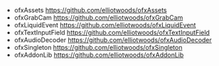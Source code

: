 * ofxAssets https://github.com/elliotwoods/ofxAssets
* ofxGrabCam https://github.com/elliotwoods/ofxGrabCam
* ofxLiquidEvent https://github.com/elliotwoods/ofxLiquidEvent
* ofxTextInputField https://github.com/elliotwoods/ofxTextInputField
* ofxAudioDecoder https://github.com/elliotwoods/ofxAudioDecoder
* ofxSingleton https://github.com/elliotwoods/ofxSingleton
* ofxAddonLib https://github.com/elliotwoods/ofxAddonLib